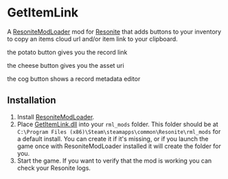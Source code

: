 # GetItemLink

A [ResoniteModLoader](https://github.com/resonite-modding-group/ResoniteModLoader) mod for [Resonite](https://resonite.com/) that adds buttons to your inventory to copy an items cloud url and/or item link to your clipboard.

the potato button gives you the record link

the cheese button gives you the asset uri

the cog button shows a record metadata editor

## Installation
1. Install [ResoniteModLoader](https://github.com/resonite-modding-group/ResoniteModLoader).
1. Place [GetItemLink.dll](https://github.com/eia485/NeosGetItemLink/releases/latest/download/GetItemLink.dll) into your `rml_mods` folder. This folder should be at `C:\Program Files (x86)\Steam\steamapps\common\Resonite\rml_mods` for a default install. You can create it if it's missing, or if you launch the game once with ResoniteModLoader installed it will create the folder for you.
1. Start the game. If you want to verify that the mod is working you can check your Resonite logs.
